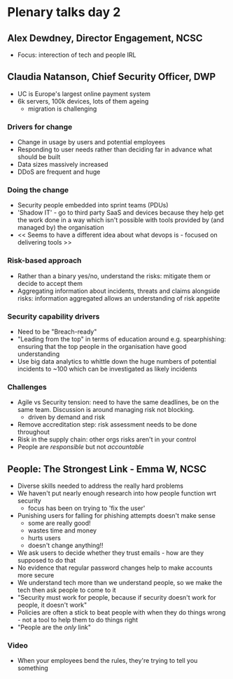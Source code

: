 # Plenary talks day 2

## Alex Dewdney, Director Engagement, NCSC

- Focus: interection of tech and people IRL

## Claudia Natanson, Chief Security Officer, DWP

- UC is Europe's largest online payment system
- 6k servers, 100k devices, lots of them ageing
  - migration is challenging

### Drivers for change

- Change in usage by users and potential employees
- Responding to user needs rather than deciding far in advance what should be
  built
- Data sizes massively increased
- DDoS are frequent and huge

### Doing the change

- Security people embedded into sprint teams (PDUs)
- 'Shadow IT' - go to third party SaaS and devices because they help get the
  work done in a way which isn't possible with tools provided by (and managed
  by) the organisation
- << Seems to have a different idea about what devops is - focused on
  delivering tools >>

### Risk-based approach

- Rather than a binary yes/no, understand the risks: mitigate them or decide
  to accept them
- Aggregating information about incidents, threats  and claims alongside
  risks: information aggregated allows an understanding of risk appetite

### Security capability drivers

- Need to be "Breach-ready"
- "Leading from the top" in terms of education around e.g. spearphishing:
  ensuring that the top people in the organisation have good understanding
- Use big data analytics to whittle down the huge numbers of potential
  incidents to ~100 which can be investigated as likely incidents

### Challenges

- Agile vs Security tension: need to have the same deadlines, be on the same
  team. Discussion is around managing risk not blocking.
  - driven by demand and risk
- Remove accreditation step: risk assessment needs to be done throughout
- Risk in the supply chain: other orgs risks aren't in your control
- People are _responsible_ but not _accountable_


## People: The Strongest Link - Emma W, NCSC

- Diverse skills needed to address the really hard problems
- We haven't put nearly enough research into how people function wrt security
  - focus has been on trying to 'fix the user'
- Punishing users for falling for phishing attempts doesn't make sense
  - some are really good!
  - wastes time and money
  - hurts users
  - doesn't change anything!!
- We ask users to decide whether they trust emails - how are they supposed to
  do that
- No evidence that regular password changes help to make accounts more secure
- We understand tech more than we understand people, so we make the tech then
  ask people to come to it
- "Security must work for people, because if security doesn't work for people,
  it doesn't work"
- Policies are often a stick to beat people with when they do things wrong -
  not a tool to help them to do things right
- "People are the _only_ link"

### Video

- When your employees bend the rules, they're trying to tell you something
